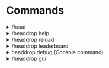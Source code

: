 # Commands



<details>

<summary>/head</summary>

Aliases -> /skull

description -> get any players head

Permission -> headdrop.head

Usage -> /head {NAME}

</details>

<details>

<summary>/headdrop help</summary>

Aliases -> /hd help

description -> show help info about hte plugin

Permission -> none

Usage -> /hd help

</details>

<details>

<summary>/headdrop reload</summary>

Aliases -> /hd reload

Permission -> headdrop.reload

Usage -> /hd reload

</details>

<details>

<summary>/headdrop leaderboard</summary>

Aliases -> /hd leaderboard

description -> show top 10 head hunter

Permission -> none

Usage -> /hd leaderboard

</details>

<details>

<summary>headdrop debug (Console command)</summary>

Aliases -> /hd debug

description -> create a "debug.txt" in \Plugins\HeadDrop\ dir with some info

Permission -> none

Usage -> hd debug

</details>

<details>

<summary>/headdrop gui</summary>

Aliases -> /hd gui

description -> open a GUI with all mobs head

Permission -> none

Usage -> hd gui

</details>
